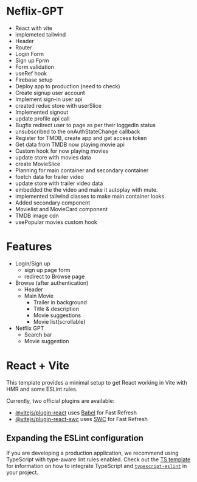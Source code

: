 # Neflix-GPT
- React with vite
- implemeted tailwind
- Header
- Router
- Login Form
- Sign up Fprm
- Form validation
- useRef hook
- Firebase setup
- Deploy app to production (need to check)
- Create signup user account
- Implement sign-in user api
- created reduc store with userSlice
- Implemented signout
- update profile api call
- Bugfix redirect user to page as per their loggedIn status
- unsubscribed to the onAuthStateChange callback
- Register for TMDB, create app and get access token
- Get data from TMDB now playing movie api
- Custom hook for now playing movies
- update store with movies data
- create MovieSlice
- Planning for main container and secondary container
- foetch data for trailer video
- update store with trailer video data
- embedded the the video and make it autoplay with mute.
- implemented tailwind classes to make main container looks.
- Added secondary component
- Movielist and MovieCard component
- TMDB image cdn
- usePopular movies custom hook


# Features
  - Login/Sign up
    -  sign up page form
    - redirect to Browse page
  - Browse (after authentication)
    - Header
    - Main Movie
      - Trailer in background
      - Title & description
      - Movie suggestions
      - Movie list(scrollable)
- Netflix GPT
    - Search bar
    - Movie suggestion



























# React + Vite

This template provides a minimal setup to get React working in Vite with HMR and some ESLint rules.

Currently, two official plugins are available:

- [@vitejs/plugin-react](https://github.com/vitejs/vite-plugin-react/blob/main/packages/plugin-react) uses [Babel](https://babeljs.io/) for Fast Refresh
- [@vitejs/plugin-react-swc](https://github.com/vitejs/vite-plugin-react/blob/main/packages/plugin-react-swc) uses [SWC](https://swc.rs/) for Fast Refresh

## Expanding the ESLint configuration

If you are developing a production application, we recommend using TypeScript with type-aware lint rules enabled. Check out the [TS template](https://github.com/vitejs/vite/tree/main/packages/create-vite/template-react-ts) for information on how to integrate TypeScript and [`typescript-eslint`](https://typescript-eslint.io) in your project.
